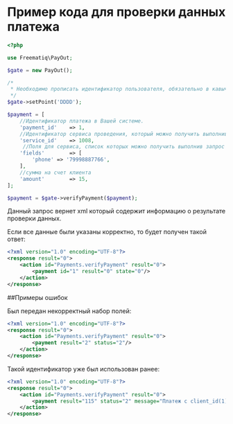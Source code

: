 # Пример кода для проверки данных платежа

```php
<?php

use Freematiq\PayOut;

$gate = new PayOut();

/*
 * Необходимо прописать идентификатор пользователя, обязательно в кавычках. 
 */
$gate->setPoint('DDDD');

$payment = [
    //Идентификатор платежа в Вашей системе.
    'payment_id'    => 1,
    //Идентификатор сервиса проведения, который можно получить выполнив запрос $gate->getProviders().
    'service_id'    => 1008,
     //Поля для сервиса, список которых можно получить выполнив запрос $gate->getProviders().
    'fields'        => [ 
        'phone' => '79998887766',
    ],
    //сумма на счет клиента
    'amount'        => 15,
];

$payment = $gate->verifyPayment($payment);
```

Данный запрос вернет xml который содержит информацию о результате проверки данных.

Если все данные были указаны корректно, то будет получен такой ответ:

```xml
<?xml version="1.0" encoding="UTF-8"?>
<response result="0">
    <action id="Payments.verifyPayment" result="0">
        <payment id="1" result="0" state="0"/>
    </action>
</response>
```

##Примеры ошибок

Был передан некорректный набор полей:

```xml
<?xml version="1.0" encoding="UTF-8"?>
<response result="0">
    <action id="Payments.verifyPayment" result="0">
        <payment result="2" status="2"/>
    </action>
</response>
```

Такой идентификатор уже был использован ранее:

```xml
<?xml version="1.0" encoding="UTF-8"?>
<response result="0">
    <action id="Payments.verifyPayment" result="0">
        <payment result="115" status="2" message="Платеж с client_id(1) уже существует"/>
    </action>
</response>
```